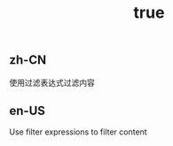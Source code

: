 ﻿---
order: 3
title:
  zh-CN: 自定义过滤
  en-US: Custom filter
---

## zh-CN

使用过滤表达式过滤内容

## en-US

Use filter expressions to filter content